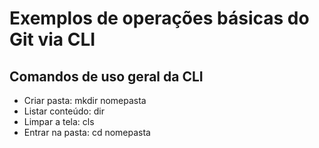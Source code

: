# Exemplos de operações básicas do Git via CLI

## Comandos de uso geral da CLI

- Criar pasta: mkdir nomepasta
- Listar conteúdo: dir
- Limpar a tela: cls
- Entrar na pasta: cd nomepasta

